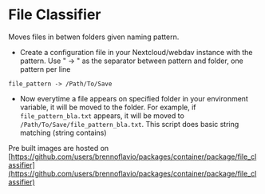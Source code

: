 # File Classifier

Moves files in betwen folders given naming pattern.

- Create a configuration file in your Nextcloud/webdav instance with the pattern. Use " -> " as the separator between pattern and folder, one pattern per line
```
file_pattern -> /Path/To/Save
```

- Now everytime a file appears on specified folder in your environment variable, it will be moved to the folder.
For example, if `file_pattern_bla.txt` appears, it will be moved to `/Path/To/Save/file_pattern_bla.txt`.
This script does basic string matching (string contains)

Pre built images are hosted on [https://github.com/users/brennoflavio/packages/container/package/file_classifier](https://github.com/users/brennoflavio/packages/container/package/file_classifier)